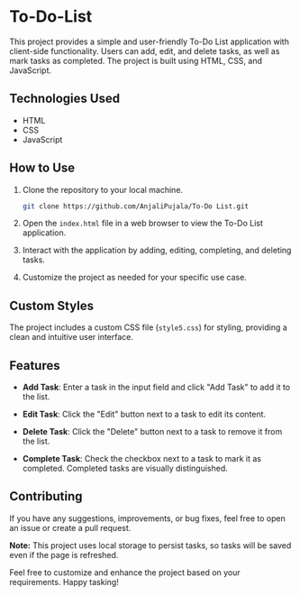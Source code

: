 # To-Do-List

This project provides a simple and user-friendly To-Do List application with client-side functionality. Users can add, edit, and delete tasks, as well as mark tasks as completed. The project is built using HTML, CSS, and JavaScript.

## Technologies Used

- HTML
- CSS
- JavaScript

## How to Use

1. Clone the repository to your local machine.

    ```bash
    git clone https://github.com/AnjaliPujala/To-Do List.git
    ```

2. Open the `index.html` file in a web browser to view the To-Do List application.

3. Interact with the application by adding, editing, completing, and deleting tasks.

4. Customize the project as needed for your specific use case.

## Custom Styles

The project includes a custom CSS file (`style5.css`) for styling, providing a clean and intuitive user interface.

## Features

- **Add Task**: Enter a task in the input field and click "Add Task" to add it to the list.

- **Edit Task**: Click the "Edit" button next to a task to edit its content.

- **Delete Task**: Click the "Delete" button next to a task to remove it from the list.

- **Complete Task**: Check the checkbox next to a task to mark it as completed. Completed tasks are visually distinguished.

## Contributing

If you have any suggestions, improvements, or bug fixes, feel free to open an issue or create a pull request.

**Note:** This project uses local storage to persist tasks, so tasks will be saved even if the page is refreshed.

Feel free to customize and enhance the project based on your requirements. Happy tasking!
